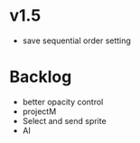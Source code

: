 # v1.5

- save sequential order setting

# Backlog

- better opacity control
- projectM
- Select and send sprite
- AI